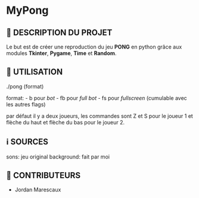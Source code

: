 #         MyPong

## 🧭 DESCRIPTION DU PROJET

Le but est de créer une reproduction du jeu **PONG** en python grâce aux modules **Tkinter**, **Pygame**, **Time** et **Random**.


## 🚀 UTILISATION

./pong (format)

format: - b pour *bot*
        - fb pour *full bot*
        - fs pour *fullscreen* (cumulable avec les autres flags)

par défaut il y a deux joueurs, les commandes sont Z et S pour le joueur 1 et flèche du haut et flèche du bas pour le joueur 2.

## ℹ️ SOURCES

sons: jeu original
background: fait par moi

## 👥 CONTRIBUTEURS

- Jordan Marescaux 